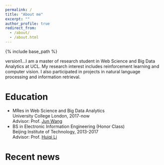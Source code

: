 ```yaml
---
permalink: /
title: "About me"
excerpt: ""
author_profile: true
redirect_from: 
  - /about/
  - /about.html
---
```


{% include base_path %}

version1...I am a master of research student in Web Science and Big Data Analytics at UCL. My research interest includes reinforcement learning and computer vision. I also participated in projects in natural language processing and information retrieval.

Education
======
* MRes in Web Science and Big Data Analytics  
  University College London, 2017-now  
  Advisor: Prof. [Jun Wang](http://www0.cs.ucl.ac.uk/staff/Jun.Wang/)
* BS in Electronic Information Engineering (Honor Class)  
  Beijing Institute of Technology, 2013-2017  
  Advisor: Prof. [Huiqi Li](http://isc.bit.edu.cn/schools/iae/knowinprofessors10/113101.htm)

<!--Publications
======
  <ul>{% for post in site.publications %}
    {% include archive-single-cv.html %}
  {% endfor %}</ul>
  
Talks
======
  <ul>{% for post in site.talks %}
    {% include archive-single-talk-cv.html %}
  {% endfor %}</ul> -->

Recent news
=====

